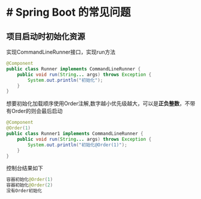 

# # Spring Boot 的常见问题

## 项目启动时初始化资源

实现CommandLineRunner接口，实现run方法

```java
@Component
public class Runner implements CommandLineRunner {
    public void run(String... args) throws Exception {
        System.out.println("初始化");
    }
}
```

想要初始化加载顺序使用Order注解,数字越小优先级越大，可以是**正负整数**，不带有Order的则会最后启动

```java
@Component
@Order(1)
public class Runner1 implements CommandLineRunner {
    public void run(String... args) throws Exception {
        System.out.println("初始化@Order(1)");
    }
}
```

控制台结果如下

```java
容器初始化@Order(1)
容器初始化@Order(2)
没有Order初始化
```



